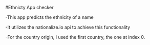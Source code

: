 #Ethnicty App checker

-This app predicts the ethnicity of a name

-It utilizes the nationalize.io api to achieve this functionality

-For the country origin, I used the first country, the one at index 0.
